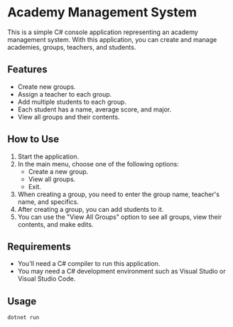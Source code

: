 # Academy Management System

This is a simple C# console application representing an academy management system. With this application, you can create and manage academies, groups, teachers, and students.

## Features

- Create new groups.
- Assign a teacher to each group.
- Add multiple students to each group.
- Each student has a name, average score, and major.
- View all groups and their contents.

## How to Use

1. Start the application.
2. In the main menu, choose one of the following options:
   - Create a new group.
   - View all groups.
   - Exit.
3. When creating a group, you need to enter the group name, teacher's name, and specifics.
4. After creating a group, you can add students to it.
5. You can use the "View All Groups" option to see all groups, view their contents, and make edits.

## Requirements

- You'll need a C# compiler to run this application.
- You may need a C# development environment such as Visual Studio or Visual Studio Code.

## Usage

```bash
dotnet run
